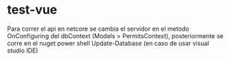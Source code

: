 # test-vue

Para correr el api en netcore se cambia el servidor en el metodo OnConfiguring del dbContext (Models > PermitsContext), posteriormente se corre
en el nuget power shell Update-Database (en caso de usar visual studio IDE)
